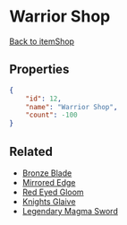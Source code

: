 # Warrior Shop

<no description available>

[Back to itemShop](../item-shops.md)

## Properties

```json
{
    "id": 12,
    "name": "Warrior Shop",
    "count": -100
}
```

## Related

- [Bronze Blade ](../items/474-bronze-blade.md)
- [Mirrored Edge](../items/475-mirrored-edge.md)
- [Red Eyed Gloom](../items/476-red-eyed-gloom.md)
- [Knights Glaive](../items/477-knights-glaive.md)
- [Legendary Magma Sword](../items/478-legendary-magma-sword.md)


